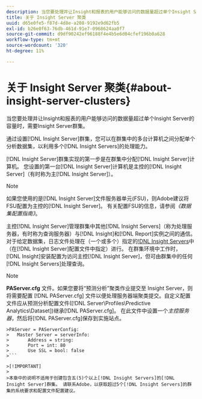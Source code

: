 ```yaml
---
description: 当您要处理并让Insight和报表的用户能够访问的数据量超过单个Insight Server的容量时，需要Insight Server群集。
title: 关于 Insight Server 聚类
uuid: d65e0fe5-f87d-4d8e-a208-9192e9d62fb5
exl-id: b26e0f63-76db-461d-91e7-0968624aa0f7
source-git-commit: d9df90242ef96188f4e4b5e6d04cfef196b0a628
workflow-type: tm+mt
source-wordcount: '320'
ht-degree: 11%

---
```


# 关于 Insight Server 聚类{#about-insight-server-clusters}

当您要处理并让Insight和报表的用户能够访问的数据量超过单个Insight Server的容量时，需要Insight Server群集。

通过设置[!DNL Insight Server]群集，您可以在群集中的多台计算机之间分配单个分析数据集，以利用多个[!DNL Insight Servers]的处理能力。

[!DNL Insight Server]群集实现的第一步是在群集中分配[!DNL Insight Server]计算机。 您设置的第一台[!DNL Insight Server]计算机是主控的[!DNL Insight Server]（有时称为主[!DNL Insight Server]）。

>[!NOTE]
>
>如果您使用的是[!DNL Insight Server]文件服务器单元(FSU)，则Adobe建议将FSU配置为主控的[!DNL Insight Server]。 有关配置FSU的信息，请参阅&#x200B;*《数据集配置指南》*。

主控[!DNL Insight Server]管理群集中其他[!DNL Insight Servers]（称为处理服务器，有时称为查询服务器）与[!DNL Insight]和[!DNL Report]实例之间的通信。 对于给定数据集，日志文件处理在（一个或多个）指定的[!DNL Insight Servers](主控或处理)中（在[!DNL Insight Server]配置文件中指定）进行。 在群集环境中工作时， [!DNL Insight]安装配置为访问主控[!DNL Insight Server]，但可由群集中的任何[!DNL Insight Servers]处理查询。

>[!NOTE]
>
>**PAServer.cfg** 文件。如果您要将“预测分析”聚类作业提交至 Insight Server，则将需要配置 [!DNL PAServer.cfg] 文件以便处理服务器端聚类提交。自定义配置文件应从预测分析配置文件([!DNL Server\Profiles\Predictive Analytics\Dataset])继承[!DNL PAServer.cfg]。 在此文件中设置一个&#x200B;*主控服务器*，然后将[!DNL PAServer.cfg]保存到实施站点。
>
>
```
>PAServer = PAServerConfig: 
>   Master Server = serverInfo: 
>       Address = string: 
>       Port = int: 80
>       Use SSL = bool: false
>```

>[!IMPORTANT]
>
>本章中的说明不适用于创建包含五(5)个以上[!DNL Insight Servers]的[!DNL Insight Server]群集。 请联系Adobe，以获取超过5个[!DNL Insight Servers]的群集的系统要求和配置文件配置建议。
